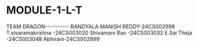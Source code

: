 # MODULE-1-L-T
TEAM DRAGON---------- BANDYALA.MANISH REDDY-24CS002998 T.sivaramakrishna -24CS003020 Shivamani Rao -24CS003032 E.Sai Theja -24CS003048 Abhiram-24CS002999
